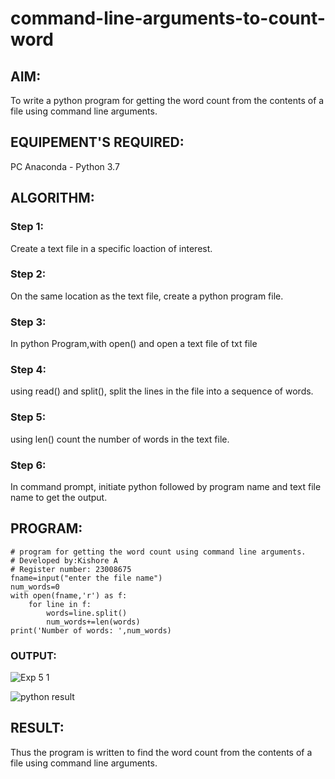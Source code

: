 # command-line-arguments-to-count-word
## AIM:
To write a python program for getting the word count from the contents of a file using command line arguments.
## EQUIPEMENT'S REQUIRED: 
PC
Anaconda - Python 3.7
## ALGORITHM: 
### Step 1:
Create a text file in a specific loaction of interest.

### Step 2: 
On the same location as the text file, create a python program file. 

### Step 3: 
In python Program,with open() and open a text file of txt file

### Step 4:  
using read() and split(), split the lines in the file into a sequence of words.

### Step 5: 
using len() count the number of words in the text file.

### Step 6: 
In command prompt, initiate python followed by program name and text file name to get the output.

## PROGRAM:
```
# program for getting the word count using command line arguments.
# Developed by:Kishore A
# Register number: 23008675
fname=input("enter the file name")
num_words=0
with open(fname,'r') as f:
    for line in f:
        words=line.split()
        num_words+=len(words)
print('Number of words: ',num_words)        
```
### OUTPUT:
![Exp 5 1](https://github.com/Muthu-Kumaran-M/command-line-arguments-to-count-word/assets/144979439/a2758bc3-3a74-421a-9431-500ed2176981)

![python result](https://github.com/Muthu-Kumaran-M/command-line-arguments-to-count-word/assets/144979439/f4dd4e04-e2fe-441e-9779-2e34b6807abd)


## RESULT:
Thus the program is written to find the word count from the contents of a file using command line arguments.

